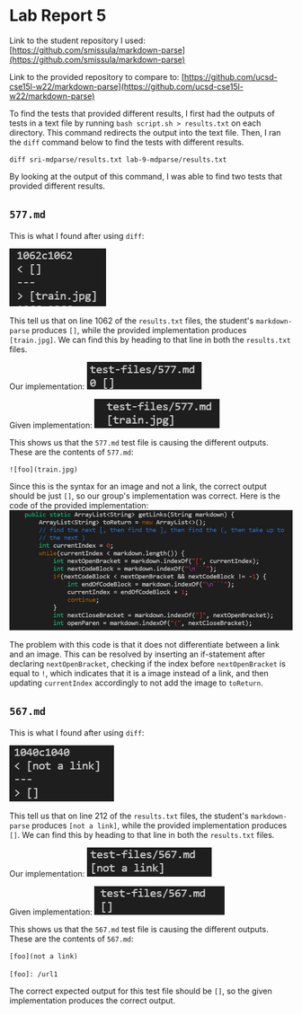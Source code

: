# Lab Report 5

Link to the student repository I used: [https://github.com/smissula/markdown-parse](https://github.com/smissula/markdown-parse)

Link to the provided repository to compare to: [https://github.com/ucsd-cse15l-w22/markdown-parse](https://github.com/ucsd-cse15l-w22/markdown-parse)

To find the tests that provided different results, I first had the outputs of tests in a text file by running `bash script.sh > results.txt` on each directory. This command redirects the output into the text file. Then, I ran the `diff` command below to find the tests with different results.

```
diff sri-mdparse/results.txt lab-9-mdparse/results.txt
```

By looking at the output of this command, I was able to find two tests that provided different results.

## **`577.md`**

This is what I found after using `diff`:

![image](diff-output-1.jpg)

This tell us that on line 1062 of the `results.txt` files, the student's `markdown-parse` produces `[]`, while the provided implementation produces `[train.jpg]`. We can find this by heading to that line in both the `results.txt` files.

Our implementation: ![image](sri-output-1.jpg)

Given implementation: ![image](joes-output-1.jpg)

This shows us that the `577.md` test file is causing the different outputs. These are the contents of `577.md`:
```
![foo](train.jpg)
```
Since this is the syntax for an image and not a link, the correct output should be just `[]`, so our group's implementation was correct. 
Here is the code of the provided implementation:
![image](fix-code-1.jpg)

The problem with this code is that it does not differentiate between a link and an image. This can be resolved by inserting an if-statement after declaring `nextOpenBracket`, checking if the index before `nextOpenBracket` is equal to `!`, which indicates that it is a image instead of a link, and then updating `currentIndex` accordingly to not add the image to `toReturn`.



## **`567.md`**

This is what I found after using `diff`:

![image](diff-output-2.jpg)

This tell us that on line 212 of the `results.txt` files, the student's `markdown-parse` produces `[not a link]`, while the provided implementation produces `[]`. We can find this by heading to that line in both the `results.txt` files.

Our implementation: ![image](sri-output-2.jpg)

Given implementation: ![image](joes-output-2.jpg)

This shows us that the `567.md` test file is causing the different outputs. These are the contents of `567.md`:
```
[foo](not a link)

[foo]: /url1
```
The correct expected output for this test file should be `[]`, so the given implementation produces the correct output. 